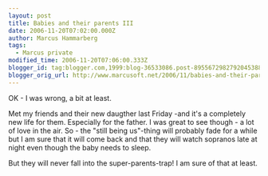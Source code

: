 ```yaml
---
layout: post
title: Babies and their parents III
date: 2006-11-20T07:02:00.000Z
author: Marcus Hammarberg
tags:
  - Marcus private
modified_time: 2006-11-20T07:06:00.333Z
blogger_id: tag:blogger.com,1999:blog-36533086.post-8955672982792045388
blogger_orig_url: http://www.marcusoft.net/2006/11/babies-and-their-parents-iii.html
---
```


OK - I was wrong, a bit at least.

Met my friends and their new daugther last Friday -and it's a completely
new life for them. Especially for the father. I was great to see
though - a lot of love in the air. So - the "still being us"-thing will
probably fade for a while but I am sure that it will come back and that
they will watch sopranos late at night even though the baby needs to
sleep.

But they will never fall into the super-parents-trap! I am sure of that
at least.
